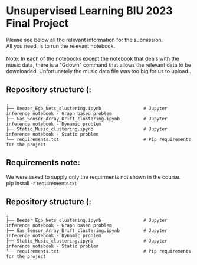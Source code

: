 # Unsupervised Learning BIU 2023 Final Project

Please see below all the relevant information for the submission.<br>
All you need, is to run the relevant notebook.<br><br>
Note: In each of the notebooks except the notebook that deals with the music data, there is a "Gdown" command that allows the relevant data to be downloaded.
Unfortunately the music data file was too big for us to upload..<br>

## Repository structure (:
    .
    ├── Deezer_Ego_Nets_clustering.ipynb                # Jupyter inference notebook - Graph based problem
    ├── Gas_Sensor_Array_Drift_clustering.ipynb         # Jupyter inference notebook - Dynamic problem
    ├── Static_Music_clustering.ipynb                   # Jupyter inference notebook - Static problem                              
    └── requirements.txt                                # Pip requirements for the project

## Requirements note:
We were asked to supply only the requirments not shown in the course.<br>
    pip install -r requirements.txt

## Repository structure (:
    .
    ├── Deezer_Ego_Nets_clustering.ipynb                # Jupyter inference notebook - Graph based problem
    ├── Gas_Sensor_Array_Drift_clustering.ipynb         # Jupyter inference notebook - Dynamic problem
    ├── Static_Music_clustering.ipynb                   # Jupyter inference notebook - Static problem                              
    └── requirements.txt                                # Pip requirements for the project
